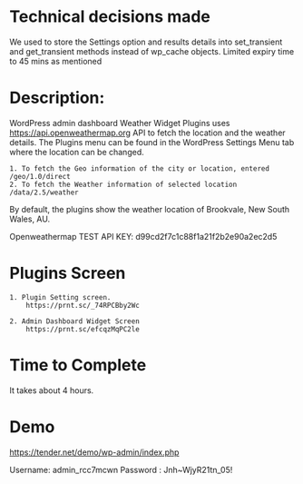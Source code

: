 
Technical decisions made
==========================================================
We used to store the Settings option and results details into set_transient and get_transient methods instead of wp_cache objects. Limited expiry time to 45 mins as mentioned



Description:
==============
WordPress admin dashboard Weather Widget Plugins uses https://api.openweathermap.org API to fetch the location and the weather details. The Plugins menu can be found in the WordPress Settings Menu tab where the location can be changed.

	1. To fetch the Geo information of the city or location, entered /geo/1.0/direct 
	2. To fetch the Weather information of selected location /data/2.5/weather	
	
By default, the plugins show the weather location of Brookvale, New South Wales, AU.

Openweathermap TEST API KEY: d99cd2f7c1c88f1a21f2b2e90a2ec2d5

Plugins Screen
==============
	1. Plugin Setting screen.
		https://prnt.sc/_74RPCBby2Wc
		
	2. Admin Dashboard Widget Screen
		https://prnt.sc/efcqzMqPC2le	
	

Time to Complete
=================
It takes about 4 hours.


Demo
=====
https://tender.net/demo/wp-admin/index.php

Username: admin_rcc7mcwn
Password : Jnh~WjyR21tn_05!